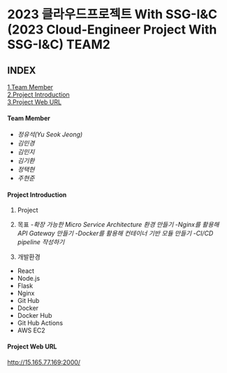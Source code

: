2023 클라우드프로젝트 With SSG-I&C
(2023 Cloud-Engineer Project With SSG-I&C) TEAM2
=====================================================================================
## INDEX  
[1.Team Member](#team-member)  
[2.Project Introduction](#project-introduction)  
[3.Project Web URL](#project-web-url)


#### Team Member
- *정유석(Yu Seok Jeong)*   
- *김민경*
- *김민지*
- *김기환*
- *정택현*  
- *주현준*
  
#### Project Introduction  
1. Project



2. 목표
-*확장 가능한 Micro Service Architecture 환경 만들기*
-*Nginx를 활용해 API Gateway 만들기*
-*Docker를 활용해 컨테이너 기반 모듈 만들기*
-*CI/CD pipeline 작성하기*


4. 개발환경  
- React
- Node.js
- Flask
- Nginx
- Git Hub
- Docker
- Docker Hub 
- Git Hub Actions  
- AWS EC2

#### Project Web URL  
http://15.165.77.169:2000/
